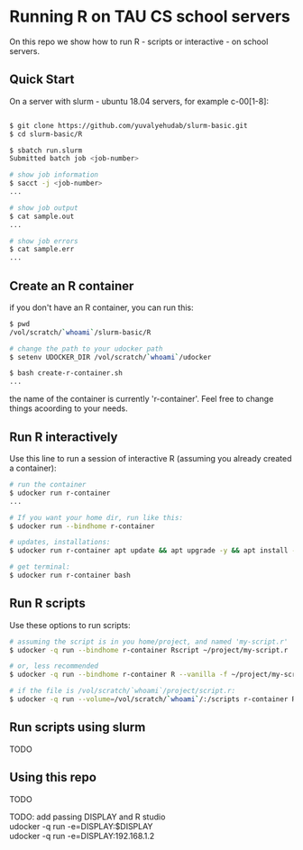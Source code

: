 # Running R on TAU CS school servers

On this repo we show how to run R - scripts or interactive - on school servers.

## Quick Start

On a server with slurm - ubuntu 18.04 servers, for example c-00[1-8]:

```sh

$ git clone https://github.com/yuvalyehudab/slurm-basic.git
$ cd slurm-basic/R

$ sbatch run.slurm
Submitted batch job <job-number>

# show job information
$ sacct -j <job-number>
...

# show job output
$ cat sample.out
...

# show job errors
$ cat sample.err
...
```

## Create an R container

if you don't have an R container, you can run this:

```sh
$ pwd
/vol/scratch/`whoami`/slurm-basic/R

# change the path to your udocker path
$ setenv UDOCKER_DIR /vol/scratch/`whoami`/udocker

$ bash create-r-container.sh
...
```

the name of the container is currently 'r-container'. Feel free to change things acoording to your needs.

## Run R interactively

Use this line to run a session of interactive R (assuming you already created a container):

```sh
# run the container
$ udocker run r-container
...

# If you want your home dir, run like this:
$ udocker run --bindhome r-container

# updates, installations:
$ udocker run r-container apt update && apt upgrade -y && apt install -y python

# get terminal:
$ udocker run r-container bash
```

## Run R scripts

Use these options to run scripts:

```sh
# assuming the script is in you home/project, and named 'my-script.r'
$ udocker -q run --bindhome r-container Rscript ~/project/my-script.r

# or, less recommended
$ udocker -q run --bindhome r-container R --vanilla -f ~/project/my-script.r

# if the file is /vol/scratch/`whoami`/project/script.r:
$ udocker -q run --volume=/vol/scratch/`whoami`/:/scripts r-container Rscript /scripts/project/my-script.r
```

## Run scripts using slurm

TODO

## Using this repo

TODO

TODO: add passing DISPLAY and R studio  
udocker -q run -e=DISPLAY:$DISPLAY  
udocker -q run -e=DISPLAY:192.168.1.2  

